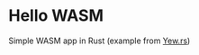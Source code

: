# Hello WASM

Simple WASM app in Rust (example from [Yew.rs](https://yew.rs/docs/en/getting-started/build-a-sample-app))

